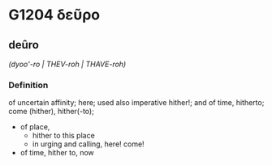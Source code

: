 # G1204 δεῦρο

## deûro

_(dyoo'-ro | THEV-roh | THAVE-roh)_

### Definition

of uncertain affinity; here; used also imperative hither!; and of time, hitherto; come (hither), hither(-to); 

- of place,
  - hither to this place
  - in urging and calling, here! come!
- of time, hither to, now
